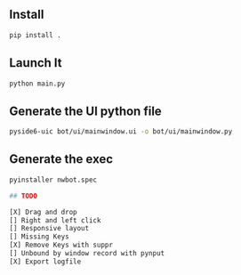 ## Install

```bash
pip install .
```

## Launch It

```bash
python main.py
```

## Generate the UI python file

```bash
pyside6-uic bot/ui/mainwindow.ui -o bot/ui/mainwindow.py
```

## Generate the exec

````bash
pyinstaller nwbot.spec

## TODO

[X] Drag and drop
[] Right and left click
[] Responsive layout
[] Missing Keys
[X] Remove Keys with suppr
[] Unbound by window record with pynput
[X] Export logfile
